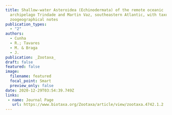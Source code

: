 ```yaml
---
title: Shallow-water Asteroidea (Echinodermata) of the remote oceanic
  archipelago Trindade and Martin Vaz, southeastern Atlantic, with taxonomic and
  zoogeographical notes
publication_types:
  - "2"
authors:
  - Cunha
  - R.; Tavares
  - M. & Braga
  - J.
publication: _Zootaxa_
draft: false
featured: false
image:
  filename: featured
  focal_point: Smart
  preview_only: false
date: 2020-12-29T03:54:39.749Z
links:
 - name: Journal Page
   url: https://www.biotaxa.org/Zootaxa/article/view/zootaxa.4742.1.2
---
```

